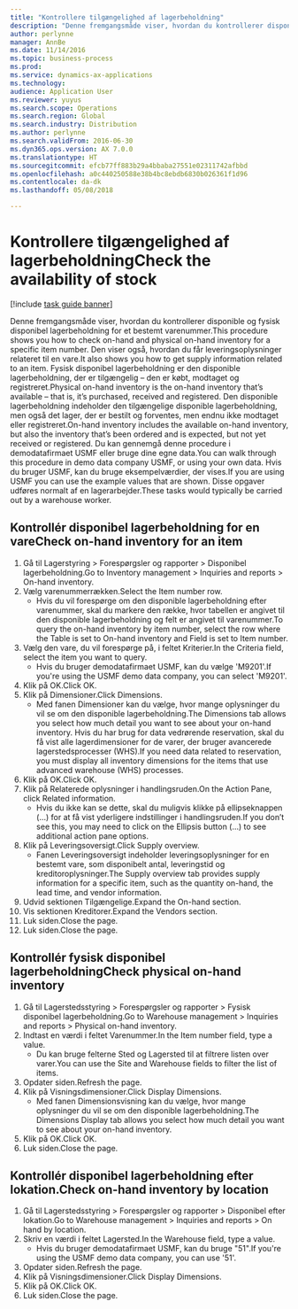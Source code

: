```yaml
---
title: "Kontrollere tilgængelighed af lagerbeholdning"
description: "Denne fremgangsmåde viser, hvordan du kontrollerer disponible og fysisk disponibel lagerbeholdning for et bestemt varenummer."
author: perlynne
manager: AnnBe
ms.date: 11/14/2016
ms.topic: business-process
ms.prod: 
ms.service: dynamics-ax-applications
ms.technology: 
audience: Application User
ms.reviewer: yuyus
ms.search.scope: Operations
ms.search.region: Global
ms.search.industry: Distribution
ms.author: perlynne
ms.search.validFrom: 2016-06-30
ms.dyn365.ops.version: AX 7.0.0
ms.translationtype: HT
ms.sourcegitcommit: efcb77ff883b29a4bbaba27551e02311742afbbd
ms.openlocfilehash: a0c440250588e38b4bc8ebdb6830b026361f1d96
ms.contentlocale: da-dk
ms.lasthandoff: 05/08/2018

---
```

# <a name="check-the-availability-of-stock"></a><span data-ttu-id="55a42-103">Kontrollere tilgængelighed af lagerbeholdning</span><span class="sxs-lookup"><span data-stu-id="55a42-103">Check the availability of stock</span></span>

[!include [task guide banner](../../includes/task-guide-banner.md)]

<span data-ttu-id="55a42-104">Denne fremgangsmåde viser, hvordan du kontrollerer disponible og fysisk disponibel lagerbeholdning for et bestemt varenummer.</span><span class="sxs-lookup"><span data-stu-id="55a42-104">This procedure shows you how to check on-hand and physical on-hand inventory for a specific item number.</span></span> <span data-ttu-id="55a42-105">Den viser også, hvordan du får leveringsoplysninger relateret til en vare.</span><span class="sxs-lookup"><span data-stu-id="55a42-105">It also shows you how to get supply information related to an item.</span></span> <span data-ttu-id="55a42-106">Fysisk disponibel lagerbeholdning er den disponible lagerbeholdning, der er tilgængelig – den er købt, modtaget og registreret.</span><span class="sxs-lookup"><span data-stu-id="55a42-106">Physical on-hand inventory is the on-hand inventory that’s available – that is, it’s purchased, received and registered.</span></span> <span data-ttu-id="55a42-107">Den disponible lagerbeholdning indeholder den tilgængelige disponible lagerbeholdning, men også det lager, der er bestilt og forventes, men endnu ikke modtaget eller registreret.</span><span class="sxs-lookup"><span data-stu-id="55a42-107">On-hand inventory includes the available on-hand inventory, but also the inventory that’s been ordered and is expected, but not yet received or registered.</span></span> <span data-ttu-id="55a42-108">Du kan gennemgå denne procedure i demodatafirmaet USMF eller bruge dine egne data.</span><span class="sxs-lookup"><span data-stu-id="55a42-108">You can walk through this procedure in demo data company USMF, or using your own data.</span></span> <span data-ttu-id="55a42-109">Hvis du bruger USMF, kan du bruge eksempelværdier, der vises.</span><span class="sxs-lookup"><span data-stu-id="55a42-109">If you are using USMF you can use the example values that are shown.</span></span> <span data-ttu-id="55a42-110">Disse opgaver udføres normalt af en lagerarbejder.</span><span class="sxs-lookup"><span data-stu-id="55a42-110">These tasks would typically be carried out by a warehouse worker.</span></span>


## <a name="check-on-hand-inventory-for-an-item"></a><span data-ttu-id="55a42-111">Kontrollér disponibel lagerbeholdning for en vare</span><span class="sxs-lookup"><span data-stu-id="55a42-111">Check on-hand inventory for an item</span></span>
1. <span data-ttu-id="55a42-112">Gå til Lagerstyring > Forespørgsler og rapporter > Disponibel lagerbeholdning.</span><span class="sxs-lookup"><span data-stu-id="55a42-112">Go to Inventory management > Inquiries and reports > On-hand inventory.</span></span>
2. <span data-ttu-id="55a42-113">Vælg varenummerrækken.</span><span class="sxs-lookup"><span data-stu-id="55a42-113">Select the Item number row.</span></span>
    * <span data-ttu-id="55a42-114">Hvis du vil forespørge om den disponible lagerbeholdning efter varenummer, skal du markere den række, hvor tabellen er angivet til den disponible lagerbeholdning og felt er angivet til varenummer.</span><span class="sxs-lookup"><span data-stu-id="55a42-114">To query the on-hand inventory by item number, select the row where the Table is set to On-hand inventory and Field is set to Item number.</span></span>  
3. <span data-ttu-id="55a42-115">Vælg den vare, du vil forespørge på, i feltet Kriterier.</span><span class="sxs-lookup"><span data-stu-id="55a42-115">In the Criteria field, select the item you want to query.</span></span>
    * <span data-ttu-id="55a42-116">Hvis du bruger demodatafirmaet USMF, kan du vælge 'M9201'.</span><span class="sxs-lookup"><span data-stu-id="55a42-116">If you're using the USMF demo data company, you can select 'M9201'.</span></span>  
4. <span data-ttu-id="55a42-117">Klik på OK.</span><span class="sxs-lookup"><span data-stu-id="55a42-117">Click OK.</span></span>
5. <span data-ttu-id="55a42-118">Klik på Dimensioner.</span><span class="sxs-lookup"><span data-stu-id="55a42-118">Click Dimensions.</span></span>
    * <span data-ttu-id="55a42-119">Med fanen Dimensioner kan du vælge, hvor mange oplysninger du vil se om den disponible lagerbeholdning.</span><span class="sxs-lookup"><span data-stu-id="55a42-119">The Dimensions tab allows you select how much detail you want to see about your on-hand inventory.</span></span> <span data-ttu-id="55a42-120">Hvis du har brug for data vedrørende reservation, skal du få vist alle lagerdimensioner for de varer, der bruger avancerede lagerstedsprocesser (WHS).</span><span class="sxs-lookup"><span data-stu-id="55a42-120">If you need data related to reservation, you must display all inventory dimensions for the items that use advanced warehouse (WHS) processes.</span></span>  
6. <span data-ttu-id="55a42-121">Klik på OK.</span><span class="sxs-lookup"><span data-stu-id="55a42-121">Click OK.</span></span>
7. <span data-ttu-id="55a42-122">Klik på Relaterede oplysninger i handlingsruden.</span><span class="sxs-lookup"><span data-stu-id="55a42-122">On the Action Pane, click Related information.</span></span>
    * <span data-ttu-id="55a42-123">Hvis du ikke kan se dette, skal du muligvis klikke på ellipseknappen (...) for at få vist yderligere indstillinger i handlingsruden.</span><span class="sxs-lookup"><span data-stu-id="55a42-123">If you don’t see this, you may need to click on the Ellipsis button (…) to see additional action pane options.</span></span>  
8. <span data-ttu-id="55a42-124">Klik på Leveringsoversigt.</span><span class="sxs-lookup"><span data-stu-id="55a42-124">Click Supply overview.</span></span>
    * <span data-ttu-id="55a42-125">Fanen Leveringsoversigt indeholder leveringsoplysninger for en bestemt vare, som disponibelt antal, leveringstid og kreditoroplysninger.</span><span class="sxs-lookup"><span data-stu-id="55a42-125">The Supply overview tab provides supply information for a specific item, such as the quantity on-hand, the lead time, and vendor information.</span></span>  
9. <span data-ttu-id="55a42-126">Udvid sektionen Tilgængelige.</span><span class="sxs-lookup"><span data-stu-id="55a42-126">Expand the On-hand section.</span></span>
10. <span data-ttu-id="55a42-127">Vis sektionen Kreditorer.</span><span class="sxs-lookup"><span data-stu-id="55a42-127">Expand the Vendors section.</span></span>
11. <span data-ttu-id="55a42-128">Luk siden.</span><span class="sxs-lookup"><span data-stu-id="55a42-128">Close the page.</span></span>
12. <span data-ttu-id="55a42-129">Luk siden.</span><span class="sxs-lookup"><span data-stu-id="55a42-129">Close the page.</span></span>

## <a name="check-physical-on-hand-inventory"></a><span data-ttu-id="55a42-130">Kontrollér fysisk disponibel lagerbeholdning</span><span class="sxs-lookup"><span data-stu-id="55a42-130">Check physical on-hand inventory</span></span>
1. <span data-ttu-id="55a42-131">Gå til Lagerstedsstyring > Forespørgsler og rapporter > Fysisk disponibel lagerbeholdning.</span><span class="sxs-lookup"><span data-stu-id="55a42-131">Go to Warehouse management > Inquiries and reports > Physical on-hand inventory.</span></span>
2. <span data-ttu-id="55a42-132">Indtast en værdi i feltet Varenummer.</span><span class="sxs-lookup"><span data-stu-id="55a42-132">In the Item number field, type a value.</span></span>
    * <span data-ttu-id="55a42-133">Du kan bruge felterne Sted og Lagersted til at filtrere listen over varer.</span><span class="sxs-lookup"><span data-stu-id="55a42-133">You can use the Site and Warehouse fields to filter the list of items.</span></span>  
3. <span data-ttu-id="55a42-134">Opdater siden.</span><span class="sxs-lookup"><span data-stu-id="55a42-134">Refresh the page.</span></span>
4. <span data-ttu-id="55a42-135">Klik på Visningsdimensioner.</span><span class="sxs-lookup"><span data-stu-id="55a42-135">Click Display Dimensions.</span></span>
    * <span data-ttu-id="55a42-136">Med fanen Dimensionsvisning kan du vælge, hvor mange oplysninger du vil se om den disponible lagerbeholdning.</span><span class="sxs-lookup"><span data-stu-id="55a42-136">The Dimensions Display tab allows you select how much detail you want to see about your on-hand inventory.</span></span>  
5. <span data-ttu-id="55a42-137">Klik på OK.</span><span class="sxs-lookup"><span data-stu-id="55a42-137">Click OK.</span></span>
6. <span data-ttu-id="55a42-138">Luk siden.</span><span class="sxs-lookup"><span data-stu-id="55a42-138">Close the page.</span></span>

## <a name="check-on-hand-inventory-by-location"></a><span data-ttu-id="55a42-139">Kontrollér disponibel lagerbeholdning efter lokation.</span><span class="sxs-lookup"><span data-stu-id="55a42-139">Check on-hand inventory by location</span></span>
1. <span data-ttu-id="55a42-140">Gå til Lagerstedsstyring > Forespørgsler og rapporter > Disponibel efter lokation.</span><span class="sxs-lookup"><span data-stu-id="55a42-140">Go to Warehouse management > Inquiries and reports > On hand by location.</span></span>
2. <span data-ttu-id="55a42-141">Skriv en værdi i feltet Lagersted.</span><span class="sxs-lookup"><span data-stu-id="55a42-141">In the Warehouse field, type a value.</span></span>
    * <span data-ttu-id="55a42-142">Hvis du bruger demodatafirmaet USMF, kan du bruge "51".</span><span class="sxs-lookup"><span data-stu-id="55a42-142">If you're using the USMF demo data company, you can use '51'.</span></span>  
3. <span data-ttu-id="55a42-143">Opdater siden.</span><span class="sxs-lookup"><span data-stu-id="55a42-143">Refresh the page.</span></span>
4. <span data-ttu-id="55a42-144">Klik på Visningsdimensioner.</span><span class="sxs-lookup"><span data-stu-id="55a42-144">Click Display Dimensions.</span></span>
5. <span data-ttu-id="55a42-145">Klik på OK.</span><span class="sxs-lookup"><span data-stu-id="55a42-145">Click OK.</span></span>
6. <span data-ttu-id="55a42-146">Luk siden.</span><span class="sxs-lookup"><span data-stu-id="55a42-146">Close the page.</span></span>

